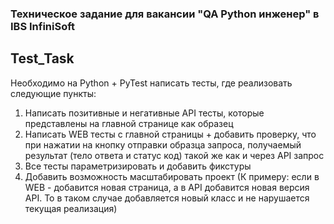 ### Техническое задание для вакансии "QA Python инженер" в IBS InfiniSoft

## Test_Task

Необходимо на Python + PyTest написать тесты, где реализовать следующие пункты:
1) Написать позитивные и негативные API тесты, которые представлены на главной странице как образец
2) Написать WEB тесты с главной страницы + добавить проверку, что при нажатии на кнопку отправки образца запроса, получаемый результат (тело ответа и статус код) такой же как и через API запрос
3) Все тесты параметризировать и добавить фикстуры
4) Добавить возможность масштабировать проект (К примеру: если в WEB - добавится новая страница, а в API добавится новая версия API. То в таком случае добавляется новый класс и не нарушается текущая реализация)
